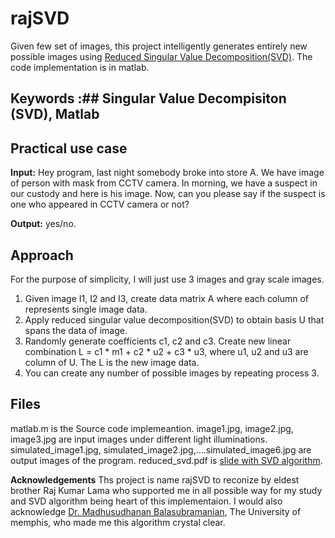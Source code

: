# rajSVD
Given few set of images, this project intelligently generates entirely new possible images using  [Reduced Singular Value Decomposition(SVD)](https://github.com/ljtamang/rajSVD/blob/master/reduced_SVD_slide.pdf). The code implementation is in matlab.

## Keywords :## **Singular Value Decompisiton (SVD), Matlab**

## Practical use case
**Input:** Hey program, last night somebody broke into store A. We have image of person with mask from CCTV camera. In morning, we have a suspect in our custody and here is his image. Now, can you please say if the suspect is one who appeared in CCTV camera or not?

**Output:** yes/no.

## Approach
For the purpose of simplicity, I will just use 3 images and gray scale images.

  1.	Given image I1, I2 and I3, create data matrix A where each column of represents single image data.
  2.	Apply reduced singular value decomposition(SVD) to obtain basis U that spans the data of image.
  3.	Randomly generate coefficients c1, c2 and c3. Create new linear combination L = c1 * m1 + c2 * u2 + c3 * u3, where u1,         u2 and u3 are column of U. The L is the new image data.
  4.	You can create any number of possible images by repeating process 3.

## Files
matlab.m  is the Source code implemeantion.
image1.jpg, image2.jpg, image3.jpg  are input images under different light illuminations.
simulated_image1.jpg, simulated_image2.jpg,….simulated_image6.jpg are output images of the program.
reduced_svd.pdf is [slide with SVD algorithm](https://github.com/ljtamang/rajSVD/blob/master/reduced_SVD_slide.pdf).

**Acknowledgements**
Ths project is name rajSVD to reconize by eldest brother Raj Kumar Lama who supported me in all possible way for my study and SVD algorithm being heart of this implementaion. I would also acknowledge [Dr. Madhusudhanan Balasubramanian](https://www.computationalocularscience.com/members/), The University of memphis, who made me this algorithm crystal clear.

